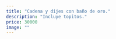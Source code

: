 ```yaml
---
title: "Cadena y dijes con baño de oro."
description: "Incluye topitos."
price: 30000
image: ""
---
```


